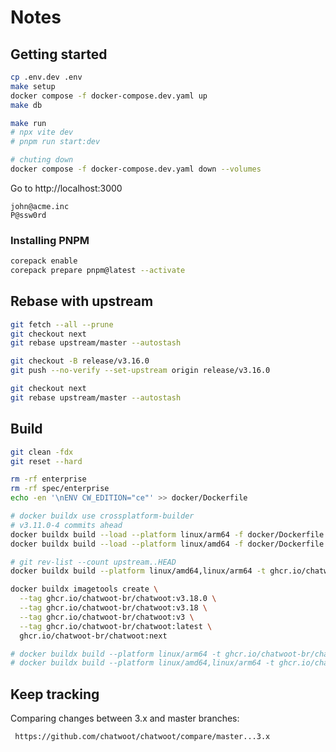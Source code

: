 # Notes

## Getting started

```bash
cp .env.dev .env
make setup
docker compose -f docker-compose.dev.yaml up
make db

make run
# npx vite dev
# pnpm run start:dev

# chuting down
docker compose -f docker-compose.dev.yaml down --volumes
```

Go to http://localhost:3000

```
john@acme.inc
P@ssw0rd
```

### Installing PNPM

```bash
corepack enable
corepack prepare pnpm@latest --activate
```

## Rebase with upstream

```bash
git fetch --all --prune
git checkout next
git rebase upstream/master --autostash

git checkout -B release/v3.16.0
git push --no-verify --set-upstream origin release/v3.16.0

git checkout next
git rebase upstream/master --autostash
```

## Build

```sh
git clean -fdx
git reset --hard

rm -rf enterprise
rm -rf spec/enterprise
echo -en '\nENV CW_EDITION="ce"' >> docker/Dockerfile

# docker buildx use crossplatform-builder
# v3.11.0-4 commits ahead
docker buildx build --load --platform linux/arm64 -f docker/Dockerfile .
docker buildx build --load --platform linux/amd64 -f docker/Dockerfile .

# git rev-list --count upstream..HEAD
docker buildx build --platform linux/amd64,linux/arm64 -t ghcr.io/chatwoot-br/chatwoot:next -f docker/Dockerfile --push .

docker buildx imagetools create \
  --tag ghcr.io/chatwoot-br/chatwoot:v3.18.0 \
  --tag ghcr.io/chatwoot-br/chatwoot:v3.18 \
  --tag ghcr.io/chatwoot-br/chatwoot:v3 \
  --tag ghcr.io/chatwoot-br/chatwoot:latest \
  ghcr.io/chatwoot-br/chatwoot:next

# docker buildx build --platform linux/arm64 -t ghcr.io/chatwoot-br/chatwoot:latest -f docker/Dockerfile --push .
# docker buildx build --platform linux/amd64,linux/arm64 -t ghcr.io/chatwoot-br/chatwoot:wavoip -f docker/Dockerfile --push .
```

## Keep tracking

Comparing changes between 3.x and master branches:

     https://github.com/chatwoot/chatwoot/compare/master...3.x